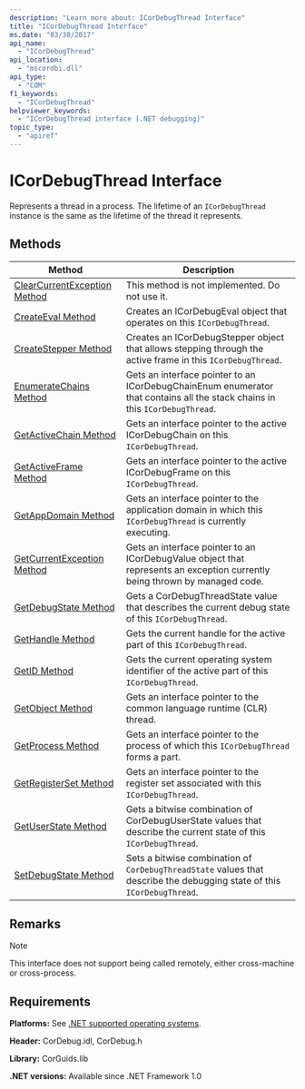 ```yaml
---
description: "Learn more about: ICorDebugThread Interface"
title: "ICorDebugThread Interface"
ms.date: "03/30/2017"
api_name:
  - "ICorDebugThread"
api_location:
  - "mscordbi.dll"
api_type:
  - "COM"
f1_keywords:
  - "ICorDebugThread"
helpviewer_keywords:
  - "ICorDebugThread interface [.NET debugging]"
topic_type:
  - "apiref"
---
```

# ICorDebugThread Interface

Represents a thread in a process. The lifetime of an `ICorDebugThread` instance is the same as the lifetime of the thread it represents.

## Methods

|Method|Description|
|------------|-----------------|
|[ClearCurrentException Method](icordebugthread-clearcurrentexception-method.md)|This method is not implemented. Do not use it.|
|[CreateEval Method](icordebugthread-createeval-method.md)|Creates an ICorDebugEval object that operates on this `ICorDebugThread`.|
|[CreateStepper Method](icordebugthread-createstepper-method.md)|Creates an ICorDebugStepper object that allows stepping through the active frame in this `ICorDebugThread`.|
|[EnumerateChains Method](icordebugthread-enumeratechains-method.md)|Gets an interface pointer to an ICorDebugChainEnum enumerator that contains all the stack chains in this `ICorDebugThread`.|
|[GetActiveChain Method](icordebugthread-getactivechain-method.md)|Gets an interface pointer to the active ICorDebugChain on this `ICorDebugThread`.|
|[GetActiveFrame Method](icordebugthread-getactiveframe-method.md)|Gets an interface pointer to the active ICorDebugFrame on this `ICorDebugThread`.|
|[GetAppDomain Method](icordebugthread-getappdomain-method.md)|Gets an interface pointer to the application domain in which this `ICorDebugThread` is currently executing.|
|[GetCurrentException Method](icordebugthread-getcurrentexception-method.md)|Gets an interface pointer to an ICorDebugValue object that represents an exception currently being thrown by managed code.|
|[GetDebugState Method](icordebugthread-getdebugstate-method.md)|Gets a CorDebugThreadState value that describes the current debug state of this `ICorDebugThread`.|
|[GetHandle Method](icordebugthread-gethandle-method.md)|Gets the current handle for the active part of this `ICorDebugThread`.|
|[GetID Method](icordebugthread-getid-method.md)|Gets the current operating system identifier of the active part of this `ICorDebugThread`.|
|[GetObject Method](icordebugthread-getobject-method.md)|Gets an interface pointer to the common language runtime (CLR) thread.|
|[GetProcess Method](icordebugthread-getprocess-method.md)|Gets an interface pointer to the process of which this `ICorDebugThread` forms a part.|
|[GetRegisterSet Method](icordebugthread-getregisterset-method.md)|Gets an interface pointer to the register set associated with this `ICorDebugThread`.|
|[GetUserState Method](icordebugthread-getuserstate-method.md)|Gets a bitwise combination of CorDebugUserState values that describe the current state of this `ICorDebugThread`.|
|[SetDebugState Method](icordebugthread-setdebugstate-method.md)|Sets a bitwise combination of `CorDebugThreadState` values that describe the debugging state of this `ICorDebugThread`.|

## Remarks

> [!NOTE]
> This interface does not support being called remotely, either cross-machine or cross-process.

## Requirements

 **Platforms:** See [.NET supported operating systems](https://github.com/dotnet/core/blob/main/os-lifecycle-policy.md).

 **Header:** CorDebug.idl, CorDebug.h

 **Library:** CorGuids.lib

 **.NET versions:** Available since .NET Framework 1.0
